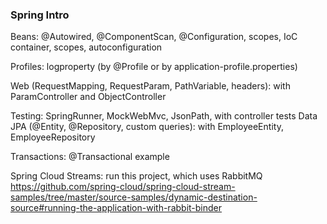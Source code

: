 ### Spring Intro

Beans: @Autowired, @ComponentScan, @Configuration, scopes, IoC container, scopes, autoconfiguration

Profiles: logproperty (by @Profile or by application-profile.properties)

Web (RequestMapping, RequestParam, PathVariable, headers): with ParamController and ObjectController

Testing: SpringRunner, MockWebMvc, JsonPath, with controller tests
Data JPA (@Entity, @Repository, custom queries): with EmployeeEntity, EmployeeRepository

Transactions: @Transactional example

Spring Cloud Streams: run this project, which uses RabbitMQ https://github.com/spring-cloud/spring-cloud-stream-samples/tree/master/source-samples/dynamic-destination-source#running-the-application-with-rabbit-binder
